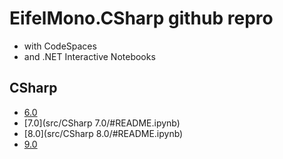 # EifelMono.CSharp github repro

* with CodeSpaces
* and .NET Interactive Notebooks

## CSharp

* [6.0](https://github.com/EifelMono/EifelMono.CSharp/tree/main/src/CSharp%206.0/#README.md)
* [7.0](src/CSharp 7.0/#README.ipynb)
* [8.0](src/CSharp 8.0/#README.ipynb)
* [9.0](https://github.com/EifelMono/EifelMono.CSharp/tree/main/src/CSharp%209.0/#README.ipynb)
